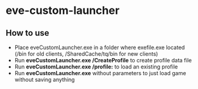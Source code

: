 # eve-custom-launcher
## How to use
* Place eveCustomLauncher.exe in a folder where exefile.exe located (/bin for old clients, /SharedCache/tq/bin for new clients)
* Run **eveCustomLauncher.exe /CreateProfile** to create profile data file
* Run **eveCustomLauncher.exe /profile:<path to profile>** to load an existing profile
* Run **eveCustomLauncher.exe** without parameters to just load game without saving anything

